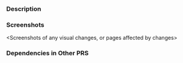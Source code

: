 ### Description
<Brief description of the code changes.>

### Screenshots
<Screenshots of any visual changes, or pages affected by changes>

### Dependencies in Other PRS
<If this merge request relates to or depends on any changes in branch link it here.>
